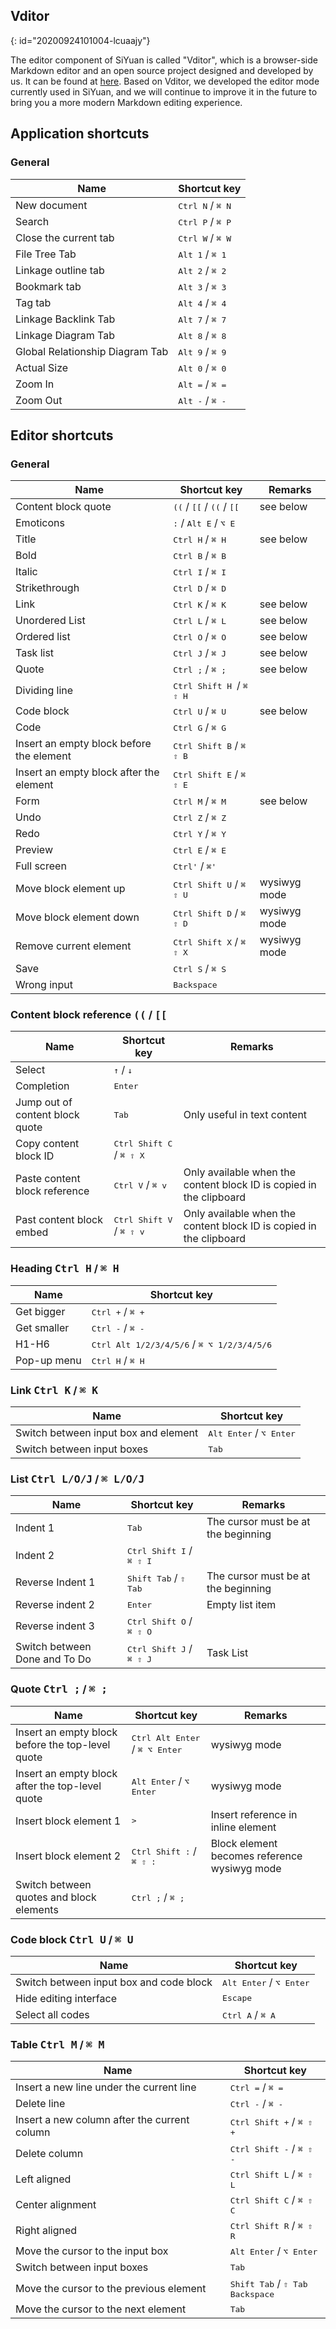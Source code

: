 ## Vditor
{: id="20200924101004-lcuaajy"}

The editor component of SiYuan is called "Vditor", which is a browser-side Markdown editor and an open source project designed and developed by us. It can be found at [here](https://github.com/Vanessa219/vditor). Based on Vditor, we developed the editor mode currently used in SiYuan, and we will continue to improve it in the future to bring you a more modern Markdown editing experience.

## Application shortcuts

### General

| Name                            | Shortcut key                         |
| ------------------------------- | ------------------------------------ |
| New document                    | <kbd>Ctrl N</kbd> / <kbd>⌘ N</kbd> |
| Search                          | <kbd>Ctrl P</kbd> / <kbd>⌘ P</kbd> |
| Close the current tab           | <kbd>Ctrl W</kbd> / <kbd>⌘ W</kbd> |
| File Tree Tab                   | <kbd>Alt 1</kbd> / <kbd>⌘ 1</kbd>  |
| Linkage outline tab             | <kbd>Alt 2</kbd> / <kbd>⌘ 2</kbd>  |
| Bookmark tab                    | <kbd>Alt 3</kbd> / <kbd>⌘ 3</kbd>  |
| Tag tab                         | <kbd>Alt 4</kbd> / <kbd>⌘ 4</kbd>  |
| Linkage Backlink Tab            | <kbd>Alt 7</kbd> / <kbd>⌘ 7</kbd>  |
| Linkage Diagram Tab             | <kbd>Alt 8</kbd> / <kbd>⌘ 8</kbd>  |
| Global Relationship Diagram Tab | <kbd>Alt 9</kbd> / <kbd>⌘ 9</kbd>  |
| Actual Size                     | <kbd>Alt 0</kbd> / <kbd>⌘ 0</kbd>  |
| Zoom In                         | <kbd>Alt =</kbd> / <kbd>⌘ =</kbd>  |
| Zoom Out                        | <kbd>Alt -</kbd> / <kbd>⌘ -</kbd>  |

## Editor shortcuts

### General

| Name                                     | Shortcut key                                                  | Remarks      |
| ---------------------------------------- | ------------------------------------------------------------- | ------------ |
| Content block quote                      | <kbd>((</kbd> / <kbd>[[</kbd> / <kbd>((</kbd> / <kbd>[[</kbd> | see below    |
| Emoticons                                | <kbd>:</kbd> / <kbd>Alt E</kbd> / <kbd>⌥ E</kbd>            |               |
| Title                                    | <kbd>Ctrl H</kbd> / <kbd>⌘ H</kbd>                          | see below    |
| Bold                                     | <kbd>Ctrl B</kbd> / <kbd>⌘ B</kbd>                          |               |
| Italic                                   | <kbd>Ctrl I</kbd> / <kbd>⌘ I</kbd>                          |               |
| Strikethrough                            | <kbd>Ctrl D</kbd> / <kbd>⌘ D</kbd>                          |               |
| Link                                     | <kbd>Ctrl K</kbd> / <kbd>⌘ K</kbd>                          | see below    |
| Unordered List                           | <kbd>Ctrl L</kbd> / <kbd>⌘ L</kbd>                          | see below    |
| Ordered list                             | <kbd>Ctrl O</kbd> / <kbd>⌘ O</kbd>                          | see below    |
| Task list                                | <kbd>Ctrl J</kbd> / <kbd>⌘ J</kbd>                          | see below    |
| Quote                                    | <kbd>Ctrl ;</kbd> / <kbd>⌘ ;</kbd>                          | see below    |
| Dividing line                            | <kbd>Ctrl Shift H </kbd> / <kbd>⌘ ⇧ H</kbd>               |               |
| Code block                               | <kbd>Ctrl U</kbd> / <kbd>⌘ U</kbd>                          | see below    |
| Code                                     | <kbd>Ctrl G</kbd> / <kbd>⌘ G</kbd>                          |               |
| Insert an empty block before the element | <kbd>Ctrl Shift B</kbd> / <kbd>⌘ ⇧ B</kbd>                |               |
| Insert an empty block after the element  | <kbd>Ctrl Shift E</kbd> / <kbd>⌘ ⇧ E</kbd>                |               |
| Form                                     | <kbd>Ctrl M</kbd> / <kbd>⌘ M</kbd>                          | see below    |
| Undo                                     | <kbd>Ctrl Z</kbd> / <kbd>⌘ Z</kbd>                          |               |
| Redo                                     | <kbd>Ctrl Y</kbd> / <kbd>⌘ Y</kbd>                          |               |
| Preview                                  | <kbd>Ctrl E</kbd> / <kbd>⌘ E</kbd>                          |               |
| Full screen                              | <kbd>Ctrl'</kbd> / <kbd>⌘'</kbd>                            |               |
| Move block element up                    | <kbd>Ctrl Shift U</kbd> / <kbd>⌘ ⇧ U</kbd>                | wysiwyg mode |
| Move block element down                  | <kbd>Ctrl Shift D</kbd> / <kbd>⌘ ⇧ D</kbd>                | wysiwyg mode |
| Remove current element                   | <kbd>Ctrl Shift X</kbd> / <kbd>⌘ ⇧ X</kbd>                | wysiwyg mode |
| Save                                     | <kbd>Ctrl S</kbd> / <kbd>⌘ S</kbd>                          |               |
| Wrong input                              | <kbd>Backspace</kbd>                                          |               |

### Content block reference <kbd>((</kbd> / <kbd>[[</kbd>

| Name                            | Shortcut key                                   | Remarks                                                             |
| ------------------------------- | ---------------------------------------------- | ------------------------------------------------------------------- |
| Select                          | <kbd>↑</kbd> / <kbd>↓</kbd>                |                                                                      |
| Completion                      | <kbd>Enter</kbd>                               |                                                                      |
| Jump out of content block quote | <kbd>Tab</kbd>                                 | Only useful in text content                                         |
| Copy content block ID           | <kbd>Ctrl Shift C</kbd> / <kbd>⌘ ⇧ X</kbd> |                                                                      |
| Paste content block reference   | <kbd>Ctrl V</kbd> / <kbd>⌘ v</kbd>           | Only available when the content block ID is copied in the clipboard |
| Past content block embed        | <kbd>Ctrl Shift V</kbd> / <kbd>⌘ ⇧ v</kbd> | Only available when the content block ID is copied in the clipboard |

### Heading <kbd>Ctrl H</kbd> / <kbd>⌘ H</kbd>

| Name        | Shortcut key                                                     |
| ----------- | ---------------------------------------------------------------- |
| Get bigger  | <kbd>Ctrl +</kbd> / <kbd>⌘ +</kbd>                             |
| Get smaller | <kbd>Ctrl -</kbd> / <kbd>⌘ -</kbd>                             |
| H1-H6       | <kbd>Ctrl Alt 1/2/3/4/5/6</kbd> / <kbd>⌘ ⌥ 1/2/3/4/5/6</kbd> |
| Pop-up menu | <kbd>Ctrl H</kbd> / <kbd>⌘ H</kbd>                             |

### Link <kbd>Ctrl K</kbd> / <kbd>⌘ K</kbd>

| Name                                 | Shortcut key                                |
| ------------------------------------ | ------------------------------------------- |
| Switch between input box and element | <kbd>Alt Enter</kbd> / <kbd>⌥ Enter</kbd> |
| Switch between input boxes           | <kbd>Tab</kbd>                              |

### List <kbd>Ctrl L/O/J</kbd> / <kbd>⌘ L/O/J</kbd>

| Name                          | Shortcut key                                   | Remarks                             |
| ----------------------------- | ---------------------------------------------- | ----------------------------------- |
| Indent 1                      | <kbd>Tab</kbd>                                 | The cursor must be at the beginning |
| Indent 2                      | <kbd>Ctrl Shift I</kbd> / <kbd>⌘ ⇧ I</kbd> |                                      |
| Reverse Indent 1              | <kbd>Shift Tab</kbd> / <kbd>⇧ Tab</kbd>      | The cursor must be at the beginning |
| Reverse indent 2              | <kbd>Enter</kbd>                               | Empty list item                     |
| Reverse indent 3              | <kbd>Ctrl Shift O</kbd> / <kbd>⌘ ⇧ O</kbd> |                                      |
| Switch between Done and To Do | <kbd>Ctrl Shift J</kbd> / <kbd>⌘ ⇧ J</kbd> | Task List                           |

### Quote <kbd>Ctrl ;</kbd> / <kbd>⌘ ;</kbd>

| Name                                             | Shortcut key                                         | Remarks                                      |
| ------------------------------------------------ | ---------------------------------------------------- | -------------------------------------------- |
| Insert an empty block before the top-level quote | <kbd>Ctrl Alt Enter</kbd> / <kbd>⌘ ⌥ Enter</kbd> | wysiwyg mode                                 |
| Insert an empty block after the top-level quote  | <kbd>Alt Enter</kbd> / <kbd>⌥ Enter</kbd>          | wysiwyg mode                                 |
| Insert block element 1                           | <kbd>></kbd>                                         | Insert reference in inline element           |
| Insert block element 2                           | <kbd>Ctrl Shift :</kbd> / <kbd>⌘ ⇧ :</kbd>       | Block element becomes reference wysiwyg mode |
| Switch between quotes and block elements         | <kbd>Ctrl ;</kbd> / <kbd>⌘ ;</kbd>                 |                                               |

### Code block <kbd>Ctrl U</kbd> / <kbd>⌘ U</kbd>

| Name                                    | Shortcut key                                |
| --------------------------------------- | ------------------------------------------- |
| Switch between input box and code block | <kbd>Alt Enter</kbd> / <kbd>⌥ Enter</kbd> |
| Hide editing interface                  | <kbd>Escape</kbd>                           |
| Select all codes                        | <kbd>Ctrl A</kbd> / <kbd>⌘ A</kbd>        |

### Table <kbd>Ctrl M</kbd> / <kbd>⌘ M</kbd>

| Name                                         | Shortcut key                                                        |
| -------------------------------------------- | ------------------------------------------------------------------- |
| Insert a new line under the current line     | <kbd>Ctrl =</kbd> / <kbd>⌘ =</kbd>                                |
| Delete line                                  | <kbd>Ctrl -</kbd> / <kbd>⌘ -</kbd>                                |
| Insert a new column after the current column | <kbd>Ctrl Shift +</kbd> / <kbd>⌘ ⇧ +</kbd>                      |
| Delete column                                | <kbd>Ctrl Shift -</kbd> / <kbd>⌘ ⇧ -</kbd>                      |
| Left aligned                                 | <kbd>Ctrl Shift L</kbd> / <kbd>⌘ ⇧ L</kbd>                      |
| Center alignment                             | <kbd>Ctrl Shift C</kbd> / <kbd>⌘ ⇧ C</kbd>                      |
| Right aligned                                | <kbd>Ctrl Shift R</kbd> / <kbd>⌘ ⇧ R</kbd>                      |
| Move the cursor to the input box             | <kbd>Alt Enter</kbd> / <kbd>⌥ Enter</kbd>                         |
| Switch between input boxes                   | <kbd>Tab</kbd>                                                      |
| Move the cursor to the previous element      | <kbd>Shift Tab</kbd> / <kbd>⇧ Tab</kbd><br /><kbd>Backspace</kbd> |
| Move the cursor to the next element          | <kbd>Tab</kbd>                                                      |
